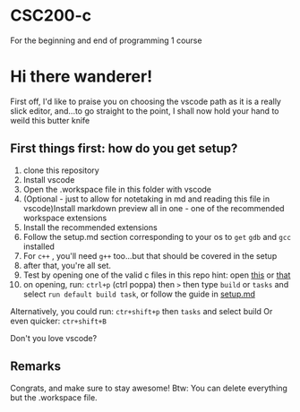 # CSC200-c
For the beginning and end of programming 1 course

# Hi there wanderer!

First off, I'd like to praise you on choosing the vscode path as it is a really slick editor, and...to go straight to the point, I shall now hold your hand to weild this butter knife  

## First things first: how do you get setup?

1. clone this repository
2. Install vscode
3. Open the .workspace file in this folder with vscode
4. (Optional - just to allow for notetaking in md and reading this file in vscode)Install markdown preview all in one - one of the recommended workspace extensions 
5. Install the recommended extensions
6. Follow the setup.md section corresponding to your os to `get` `gdb` and `gcc` installed 
7. For `c++` , you'll need `g++` too...but that should be covered in the setup
8. after that, you're all set.
9. Test by opening one of the valid c files in this repo hint: open [this](./h%20a.c) or [that](./proj1/sources/rnd.c) 
10. on opening, run: `ctrl+p` (ctrl poppa) then `>` then type `build` or `tasks` and select `run default build task`, or follow the guide in [setup.md](./setup.md)

Alternatively, you could run: `ctr+shift+p` then `tasks` and select build
Or even quicker: `ctr+shift+B`

Don't you love vscode?


## Remarks

Congrats, and make sure to stay awesome!
Btw: You can delete everything but the .workspace file.

